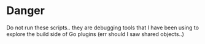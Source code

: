 # Danger

Do not run these scripts.. they are debugging tools that I have been using to explore the build side of Go plugins (err should I saw shared objects..)
